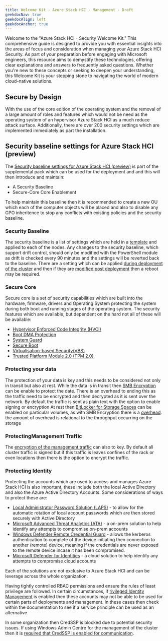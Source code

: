 ```yaml
---
title: Welcome Kit - Azure Stack HCI - Management - Draft
geekdocNav: true
geekdocAlign: left
geekdocAnchor: true
---
```


[securitybaseline]:https://learn.microsoft.com/en-us/azure-stack/hci/concepts/secure-baseline
[securitybaselinetemplates]:https://github.com/Azure-Samples/azure-stack-edge-deploy-vms/tree/master/Templates
[securitybaselinesettings]:https://learn.microsoft.com/en-us/azure-stack/hci/concepts/secure-baseline#configure-security-during-deployment
[scuritybaselinemodifications]:https://learn.microsoft.com/en-us/azure-stack/hci/concepts/secure-baseline#modify-security-after-deployment
[hvci]:https://learn.microsoft.com/en-us/windows-hardware/drivers/bringup/device-guard-and-credential-guard
[bsma]:https://learn.microsoft.com/en-us/windows/security/hardware-security/kernel-dma-protection-for-thunderbolt
[systemguard]:https://learn.microsoft.com/en-us/windows/security/hardware-security/how-hardware-based-root-of-trust-helps-protect-windows
[secureboot]:https://learn.microsoft.com/en-us/windows-hardware/design/device-experiences/oem-secure-boot
[vbs]:https://learn.microsoft.com/en-us/windows-hardware/design/device-experiences/oem-vbs
[tpm]:https://support.microsoft.com/en-us/topic/what-is-tpm-705f241d-025d-4470-80c5-4feeb24fa1ee
[bitlockervolume]:https://learn.microsoft.com/en-us/azure-stack/hci/manage/volume-encryption-deduplication
[bitlockeroverhead]:https://learn.microsoft.com/en-us/windows/security/operating-system-security/data-protection/bitlocker/faq#is-there-a-noticeable-performance-impact-when-bitlocker-is-enabled-on-a-computer
[smbencryption]:https://learn.microsoft.com/en-us/windows-server/storage/file-server/smb-security
[clustertrafficencrption]:https://techcommunity.microsoft.com/t5/failover-clustering/security-settings-for-failover-clustering/ba-p/2544690
[laps]:https://learn.microsoft.com/en-us/archive/blogs/secguide/remote-use-of-local-accounts-laps-changes-everything
[ata]:https://learn.microsoft.com/en-us/advanced-threat-analytics/what-is-ata
[remotecredguard]:https://learn.microsoft.com/en-us/windows/security/identity-protection/credential-guard/credential-guard-manage
[defenderforidenity]:https://learn.microsoft.com/en-us/defender-for-identity/what-is
[pim]:https://learn.microsoft.com/en-us/entra/id-governance/privileged-identity-management/pim-configure
[credssp]:https://learn.microsoft.com/en-us/windows-server/manage/windows-admin-center/understand/faq#does-windows-admin-center-use-credssp-



Welcome to the "Azure Stack HCI - Security Welcome Kit." This comprehensive guide is designed to provide you with essential insights into the areas of focus and consideration when managing your Azure Stack HCI Security. As part of your preparation before engaging with Microsoft engineers, this resource aims to demystify these technologies, offering clear explanations and answers to frequently asked questions. Whether you're new to these concepts or seeking to deepen your understanding, this Welcome Kit is your stepping stone to navigating the world of modern cloud-native solutions. 

## Secure by Design

With the use of the core edition of the operating system and the removal of a large amount of roles and features which would not be need as the operating system of an hypervisor Azure Stack HCI as a much reduce attack surface.  Additionally, there are over 200 security settings which are implemented immediately as part the installation.  

## Security baseline settings for Azure Stack HCI (preview)

The [Security baseline settings for Azure Stack HCI (preview)][securitybaseline] is part of the supplemental pack which can be used for the deployment and and this will then introduce and maintain:

- A Security Baseline
- Secure-Core Core Enablement

To help maintain this baseline then it is recommended to create a new OU which each of the computer objects will be placed and also to disable any GPO inheritence to stop any conflicts with existing policies and the security baseline. 

### Security Baseline

The security baseline is a list of settings which are held in a [template][securitybaselinetemplates] and applied to each of the nodes.  Any changes to the security baseline, which support drift control, should only be modified with the PowerShell module as drift is checked every 90 minutes and the settings will be reverted back to the baseline.  There are a setting which can be applied [during deployment of the cluster][securitybaselinesettings] and then if they are [modified post deployment][securitybaseline] then a reboot may be required.

### Secure Core

Secure core is a set of security capabilities which are built into the hardware, firmware, drivers and Operating System protecting the system during both boot and running stages of the operating system.  The security features which are available, but dependent on the hard not all of these will be available:

- [Hypervisor Enforced Code Integrity (HVCI)][hvci]
- [Boot DMA Protection][bsma]
- [System Guard][systemguard]
- [Secure Boot][secureboot]
- [Virtualisation-based Security(VBS)][vbs]
- [Trusted Platform Module 2.0 (TPM 2.0)][tpm]

### Protecting your data

The protection of your data is key and this needs to be considered not only in transit but also at rest.  While the data is in transit then [SMB Encryption][smbencryption] can be enable to protect the date.  There is an overhead to ending this as the traffic need to be encrypted and then decrypted as it is sent over the network.  By default the traffic is sent as plain text with the option to enable signing or encryption  At rest then [BitLocker for Storage Spaces][bitlockervolume] can be enabled on particular volumes, as with SMB Encryption there is a [overhead][bitlockeroverhead].  the amount of overhead is relational to the throughput occurring on the storage

### ProtectingManagement Traffic 

The [encryption of the management traffic][clustertrafficencrption] can also to key.  By default all cluster traffic is signed but if this traffic is leaves confines of the rack or even locations then there is the option to encrypt the traffic.

### Protecting Identity

Protecting the accounts which are used to access and manages Azure Stack HCI is also important, these include both the local Active Directory and also the Azure Active Directory Accounts.  Some considerations of ways to protect these are:

- [Local Administrator Password Solution (LAPS)][laps] - to allow for the automatic rotation of local account passwords which are then stored securely with Active Directory
- [Microsoft Advanced Threat Analytics (ATA)][ata] - a on-prem solution to help identify any attempts to compromise on-prem accounts
- [Windows Defender Remote Credential Guard][remotecredguard] - allows the kerberos authentication to complete of the device initiating then connection to another (remote) device, meaning if the credentials are never exposed to the remote device incase it has been compromised.
- [Microsoft Defender for Identities][defenderforidenity] - a cloud solution to help identify any attempts to compromise cloud accounts

Each of the solutions are not exclusive to Azure Stack HCI and can be leverage across the whole organization.

Having tightly controlled RBAC permissions and ensure the rules of least privilege are followed.  In certain circumstances, if [rivileged Identity Management][pim] is enabled then these accounts may not be able to be used for certain parts of deployments and management.  In these cases then check within the documentation to see if a service principle can be used as an alternative.

In some organization then CredSSP is blocked due to potential security issues.  If using Windows Admin Centre for the management of the cluster then it is [required that CredSSP is enabled for communication][credssp].

